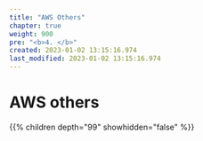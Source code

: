 ```yaml
---
title: "AWS Others"
chapter: true
weight: 900
pre: "<b>4. </b>"
created: 2023-01-02 13:15:16.974
last_modified: 2023-01-02 13:15:16.974
---
```


# AWS others

{{% children depth="99" showhidden="false" %}}



